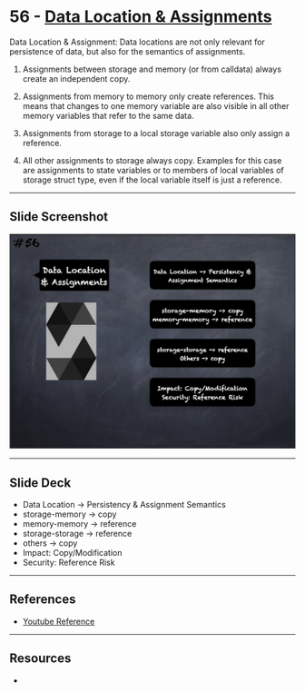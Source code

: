 # 56 - [Data Location & Assignments](Data%20Location%20&%20Assignments.md)
Data Location & Assignment: Data locations are not only relevant for persistence of data, but also for the semantics of assignments.

1.  Assignments between storage and memory (or from calldata) always create an independent copy.
    
2.  Assignments from memory to memory only create references. This means that changes to one memory variable are also visible in all other memory variables that refer to the same data.
    
3.  Assignments from storage to a local storage variable also only assign a reference.
    
4.  All other assignments to storage always copy. Examples for this case are assignments to state variables or to members of local variables of storage struct type, even if the local variable itself is just a reference.

___
## Slide Screenshot
![056.png](../images/solidity101/056.png)
___
## Slide Deck
- Data Location -> Persistency & Assignment Semantics
- storage-memory -> copy
- memory-memory -> reference
- storage-storage -> reference
- others -> copy
- Impact: Copy/Modification
- Security: Reference Risk
___
## References
- [Youtube Reference](https://youtu.be/6VIJpze1jbU?t=1835)

___
## Resources
- 
